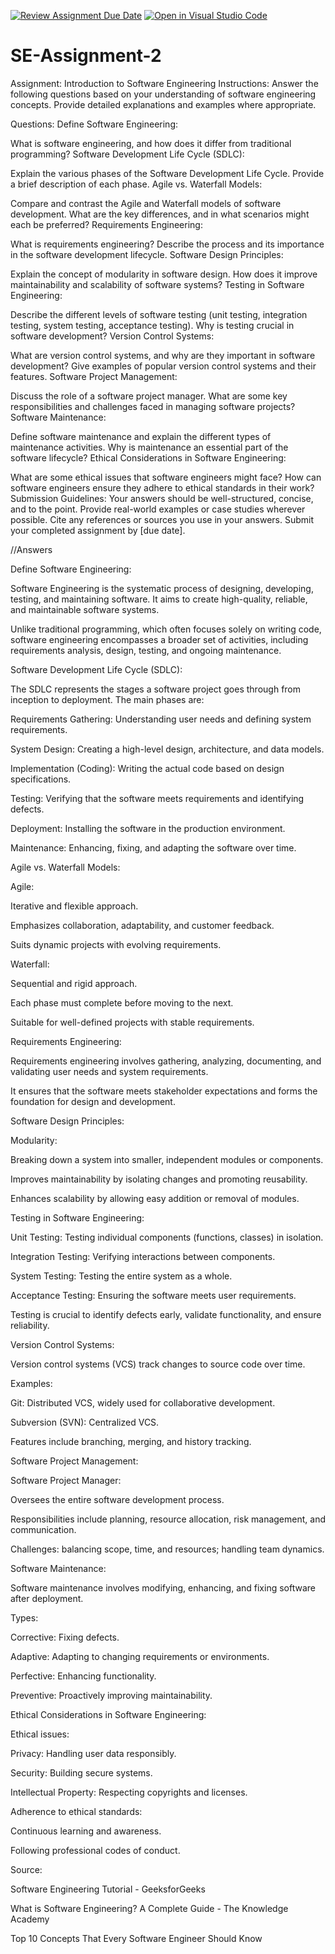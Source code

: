 [![Review Assignment Due Date](https://classroom.github.com/assets/deadline-readme-button-24ddc0f5d75046c5622901739e7c5dd533143b0c8e959d652212380cedb1ea36.svg)](https://classroom.github.com/a/-ucQIGTc)
[![Open in Visual Studio Code](https://classroom.github.com/assets/open-in-vscode-718a45dd9cf7e7f842a935f5ebbe5719a5e09af4491e668f4dbf3b35d5cca122.svg)](https://classroom.github.com/online_ide?assignment_repo_id=15211750&assignment_repo_type=AssignmentRepo)
# SE-Assignment-2
Assignment: Introduction to Software Engineering
Instructions:
Answer the following questions based on your understanding of software engineering concepts. Provide detailed explanations and examples where appropriate.

Questions:
Define Software Engineering:


What is software engineering, and how does it differ from traditional programming?
Software Development Life Cycle (SDLC):

Explain the various phases of the Software Development Life Cycle. Provide a brief description of each phase.
Agile vs. Waterfall Models:

Compare and contrast the Agile and Waterfall models of software development. What are the key differences, and in what scenarios might each be preferred?
Requirements Engineering:

What is requirements engineering? Describe the process and its importance in the software development lifecycle.
Software Design Principles:

Explain the concept of modularity in software design. How does it improve maintainability and scalability of software systems?
Testing in Software Engineering:

Describe the different levels of software testing (unit testing, integration testing, system testing, acceptance testing). Why is testing crucial in software development?
Version Control Systems:

What are version control systems, and why are they important in software development? Give examples of popular version control systems and their features.
Software Project Management:

Discuss the role of a software project manager. What are some key responsibilities and challenges faced in managing software projects?
Software Maintenance:

Define software maintenance and explain the different types of maintenance activities. Why is maintenance an essential part of the software lifecycle?
Ethical Considerations in Software Engineering:

What are some ethical issues that software engineers might face? How can software engineers ensure they adhere to ethical standards in their work?
Submission Guidelines:
Your answers should be well-structured, concise, and to the point.
Provide real-world examples or case studies wherever possible.
Cite any references or sources you use in your answers.
Submit your completed assignment by [due date].

//Answers

Define Software Engineering: 

Software Engineering is the systematic process of designing, developing, testing, and maintaining software. It aims to create high-quality, reliable, and maintainable software systems. 

Unlike traditional programming, which often focuses solely on writing code, software engineering encompasses a broader set of activities, including requirements analysis, design, testing, and ongoing maintenance. 

Software Development Life Cycle (SDLC): 

The SDLC represents the stages a software project goes through from inception to deployment. The main phases are: 

Requirements Gathering: Understanding user needs and defining system requirements. 

System Design: Creating a high-level design, architecture, and data models. 

Implementation (Coding): Writing the actual code based on design specifications. 

Testing: Verifying that the software meets requirements and identifying defects. 

Deployment: Installing the software in the production environment. 

Maintenance: Enhancing, fixing, and adapting the software over time. 

Agile vs. Waterfall Models: 

Agile: 

Iterative and flexible approach. 

Emphasizes collaboration, adaptability, and customer feedback. 

Suits dynamic projects with evolving requirements. 

Waterfall: 

Sequential and rigid approach. 

Each phase must complete before moving to the next. 

Suitable for well-defined projects with stable requirements. 

Requirements Engineering: 

Requirements engineering involves gathering, analyzing, documenting, and validating user needs and system requirements. 

It ensures that the software meets stakeholder expectations and forms the foundation for design and development. 

Software Design Principles: 

Modularity: 

Breaking down a system into smaller, independent modules or components. 

Improves maintainability by isolating changes and promoting reusability. 

Enhances scalability by allowing easy addition or removal of modules. 

Testing in Software Engineering: 

Unit Testing: Testing individual components (functions, classes) in isolation. 

Integration Testing: Verifying interactions between components. 

System Testing: Testing the entire system as a whole. 

Acceptance Testing: Ensuring the software meets user requirements. 

Testing is crucial to identify defects early, validate functionality, and ensure reliability. 

Version Control Systems: 

Version control systems (VCS) track changes to source code over time. 

Examples: 

Git: Distributed VCS, widely used for collaborative development. 

Subversion (SVN): Centralized VCS. 

Features include branching, merging, and history tracking. 

Software Project Management: 

Software Project Manager: 

Oversees the entire software development process. 

Responsibilities include planning, resource allocation, risk management, and communication. 

Challenges: balancing scope, time, and resources; handling team dynamics. 

Software Maintenance: 

Software maintenance involves modifying, enhancing, and fixing software after deployment. 

Types: 

Corrective: Fixing defects. 

Adaptive: Adapting to changing requirements or environments. 

Perfective: Enhancing functionality. 

Preventive: Proactively improving maintainability. 

Ethical Considerations in Software Engineering: 

Ethical issues: 

Privacy: Handling user data responsibly. 

Security: Building secure systems. 

Intellectual Property: Respecting copyrights and licenses. 

Adherence to ethical standards: 

Continuous learning and awareness. 

Following professional codes of conduct. 

Source: 

Software Engineering Tutorial - GeeksforGeeks 

What is Software Engineering? A Complete Guide - The Knowledge Academy 

Top 10 Concepts That Every Software Engineer Should Know 
